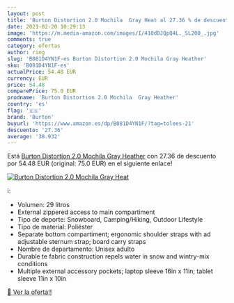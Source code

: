 ```yaml
---
layout: post
title: 'Burton Distortion 2.0 Mochila  Gray Heat al 27.36 % de descuento'
date: 2021-02-20 10:29:13
image: 'https://m.media-amazon.com/images/I/41OdDJQpQ4L._SL200_.jpg'
comments: true
category: ofertas
author: ring
slug: 'B081D4YN1F-es Burton Distortion 2.0 Mochila Gray Heather'
sku: 'B081D4YN1F-es'
actualPrice: 54.48 EUR
currency: EUR
price: 54.48
comparePrice: 75.0 EUR
prodname: 'Burton Distortion 2.0 Mochila  Gray Heather'
country: 'es'
flag: '🇪🇸'
brand: 'Burton'
buyurl: 'https://www.amazon.es/dp/B081D4YN1F/?tag=tolees-21'
descuento: '27.36'
average: '38.932'
---
```


Está [Burton Distortion 2.0 Mochila  Gray Heather](https://www.amazon.es/dp/B081D4YN1F/?tag=tolees-21) con 27.36 de descuento por 54.48 EUR (original: 75.0 EUR) en el siguiente enlace!

[![Burton Distortion 2.0 Mochila  Gray Heat](https://m.media-amazon.com/images/I/41OdDJQpQ4L._SL200_.jpg)](https://www.amazon.es/dp/B081D4YN1F/?tag=tolees-21)

ℹ️:

- Volumen: 29 litros
- External zippered access to main compartiment
- Tipo de deporte: Snowboard, Camping/Hiking, Outdoor Lifestyle
- Tipo de material: Poliéster
- Separate bottom compartiment; ergonomic shoulder straps with ad adjustable sternum strap; board carry straps
- Nombre de departamento: Unisex adulto
- Durable te fabric construction repels water in snow and wintry-mix conditions
- Multiple external accessory pockets; laptop sleeve 16in x 11in; tablet sleeve 11in x 10in

[🛒 Ver la oferta!!](https://www.amazon.es/dp/B081D4YN1F/?tag=tolees-21)
